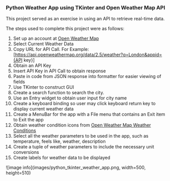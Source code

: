### Python Weather App using TKinter and Open Weather Map API

This project served as an exercise in using an API to retrieve real-time data.

The steps used to complete this project were as follows:  
1. Set up an account at [Open Weather Map](https://openweathermap.org)
2. Select Current Weather Data
3. Copy URL for API Call.  For Example: [https://api.openweathermap.org/data/2.5/weather?q=London&appid={API key}]
4. Obtain an API Key
5. Insert API Key in API Call to obtain response
6. Paste in code from JSON response into formatter for easier viewing of fields
7. Use TKinter to construct GUI
8. Create a search function to search the city. 
9. Use an Entry widget to obtain user input for city name
10. Create a keyboard binding so user may click keyboard return key to display current weather data
11. Create a MenuBar for the app with a File menu that contains an Exit item to Exit the app
12. Obtain weather condition icons from [Open Weather Map Weather Conditions](https://openweathermap.org/weather-conditions)
13. Select all the weather parameters to be used in the app, such as temperature, feels like, weather, description
14. Create a tuple of weather parameters to include the necessary unit conversions
15. Create labels for weather data to be displayed 

![image info](images/python_tkinter_weather_app.png, width=500, height=510)

